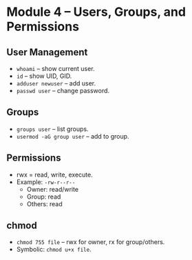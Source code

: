 # Module 4 – Users, Groups, and Permissions

## User Management
- `whoami` – show current user.
- `id` – show UID, GID.
- `adduser newuser` – add user.
- `passwd user` – change password.

## Groups
- `groups user` – list groups.
- `usermod -aG group user` – add to group.

## Permissions
- rwx = read, write, execute.
- Example: `-rw-r--r--`  
  - Owner: read/write  
  - Group: read  
  - Others: read  

## chmod
- `chmod 755 file` – rwx for owner, rx for group/others.
- Symbolic: `chmod u+x file`.
